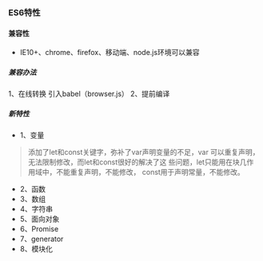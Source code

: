 ### ES6特性
#### 兼容性
* IE10+、chrome、firefox、移动端、node.js环境可以兼容
##### 兼容办法
1、在线转换
引入babel（browser.js）
2、提前编译  
##### 新特性
* 1、变量
>添加了let和const关键字，弥补了var声明变量的不足，var
可以重复声明，无法限制修改，而let和const很好的解决了这
些问题，let只能用在块几作用域中，不能重复声明，不能修改，
const用于声明常量，不能修改。
* 2、函数
* 3、数组
* 4、字符串
* 5、面向对象
* 6、Promise
* 7、generator
* 8、模块化

